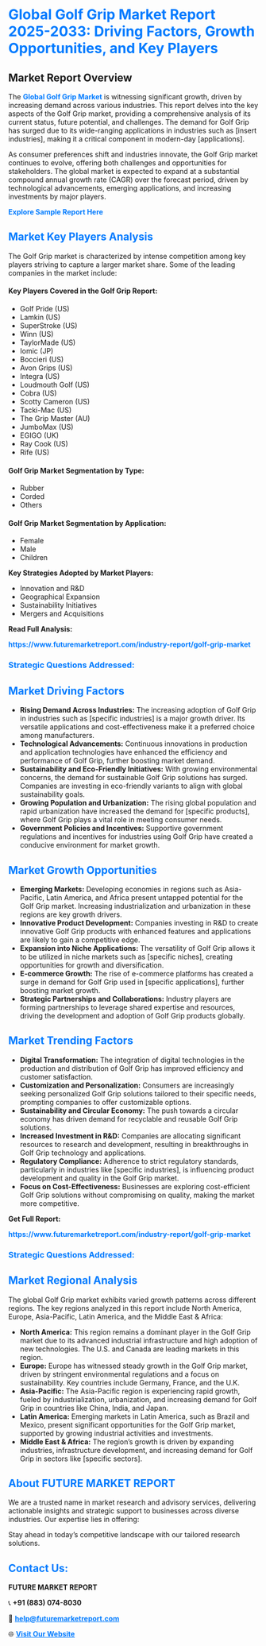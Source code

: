 <h1 style="color: #007BFF;">Global Golf Grip Market Report 2025-2033: Driving Factors, Growth Opportunities, and Key Players</h1>

<section id="overview">
<h2>Market Report Overview</h2>
<p>The <a href="https://www.futuremarketreport.com/industry-report/golf-grip-market" style="color: #007BFF; text-decoration: none;"><strong>Global Golf Grip Market</strong></a> is witnessing significant growth, driven by increasing demand across various industries. This report delves into the key aspects of the Golf Grip market, providing a comprehensive analysis of its current status, future potential, and challenges. The demand for Golf Grip has surged due to its wide-ranging applications in industries such as [insert industries], making it a critical component in modern-day [applications].</p>
<p>As consumer preferences shift and industries innovate, the Golf Grip market continues to evolve, offering both challenges and opportunities for stakeholders. The global market is expected to expand at a substantial compound annual growth rate (CAGR) over the forecast period, driven by technological advancements, emerging applications, and increasing investments by major players.</p>
</section>

<section id="overview">
<p><a href="https://www.futuremarketreport.com/request-sample/reportId=55240" style="color: #007BFF; text-decoration: none;"><strong>Explore Sample Report Here</strong></a></p>
</section>

<section id="key-players">
<h2 style="color: #007BFF;">Market Key Players Analysis</h2>
<p>The Golf Grip market is characterized by intense competition among key players striving to capture a larger market share. Some of the leading companies in the market include:</p>
<h4>Key Players Covered in the Golf Grip Report:</h4>
<ul><li>Golf Pride (US)</li><li>Lamkin (US)</li><li>SuperStroke (US)</li><li>Winn (US)</li><li>TaylorMade (US)</li><li>Iomic (JP)</li><li>Boccieri (US)</li><li>Avon Grips (US)</li><li>Integra (US)</li><li>Loudmouth Golf (US)</li><li>Cobra (US)</li><li>Scotty Cameron (US)</li><li>Tacki-Mac (US)</li><li>The Grip Master (AU)</li><li>JumboMax (US)</li><li>EGIGO (UK)</li><li>Ray Cook (US)</li><li>Rife (US)</li></ul>
<h4>Golf Grip Market Segmentation by Type:</h4>
<ul><li>Rubber</li><li>Corded</li><li>Others</li></ul>

<h4>Golf Grip Market Segmentation by Application:</h4>
<ul><li>Female</li><li>Male</li><li>Children</li></ul>
<p><strong>Key Strategies Adopted by Market Players:</strong></p>
<ul>
<li>Innovation and R&D</li>
<li>Geographical Expansion</li>
<li>Sustainability Initiatives</li>
<li>Mergers and Acquisitions</li>
</ul>
</section>

<section>
<p><strong>Read Full Analysis: </strong></p><a href="https://www.futuremarketreport.com/industry-report/golf-grip-market" style="color: #007BFF; text-decoration: none;"><strong>https://www.futuremarketreport.com/industry-report/golf-grip-market</strong></a>
<h3 style="color: #007BFF;">Strategic Questions Addressed:</h3>
</section>

<section id="driving-factors">
<h2 style="color: #007BFF;">Market Driving Factors</h2>
<ul>
<li><strong>Rising Demand Across Industries:</strong> The increasing adoption of Golf Grip in industries such as [specific industries] is a major growth driver. Its versatile applications and cost-effectiveness make it a preferred choice among manufacturers.</li>
<li><strong>Technological Advancements:</strong> Continuous innovations in production and application technologies have enhanced the efficiency and performance of Golf Grip, further boosting market demand.</li>
<li><strong>Sustainability and Eco-Friendly Initiatives:</strong> With growing environmental concerns, the demand for sustainable Golf Grip solutions has surged. Companies are investing in eco-friendly variants to align with global sustainability goals.</li>
<li><strong>Growing Population and Urbanization:</strong> The rising global population and rapid urbanization have increased the demand for [specific products], where Golf Grip plays a vital role in meeting consumer needs.</li>
<li><strong>Government Policies and Incentives:</strong> Supportive government regulations and incentives for industries using Golf Grip have created a conducive environment for market growth.</li>
</ul>
</section>

<section id="growth-opportunities">
<h2 style="color: #007BFF;">Market Growth Opportunities</h2>
<ul>
<li><strong>Emerging Markets:</strong> Developing economies in regions such as Asia-Pacific, Latin America, and Africa present untapped potential for the Golf Grip market. Increasing industrialization and urbanization in these regions are key growth drivers.</li>
<li><strong>Innovative Product Development:</strong> Companies investing in R&D to create innovative Golf Grip products with enhanced features and applications are likely to gain a competitive edge.</li>
<li><strong>Expansion into Niche Applications:</strong> The versatility of Golf Grip allows it to be utilized in niche markets such as [specific niches], creating opportunities for growth and diversification.</li>
<li><strong>E-commerce Growth:</strong> The rise of e-commerce platforms has created a surge in demand for Golf Grip used in [specific applications], further boosting market growth.</li>
<li><strong>Strategic Partnerships and Collaborations:</strong> Industry players are forming partnerships to leverage shared expertise and resources, driving the development and adoption of Golf Grip products globally.</li>
</ul>
</section>

<section id="trending-factors">
<h2 style="color: #007BFF;">Market Trending Factors</h2>
<ul>
<li><strong>Digital Transformation:</strong> The integration of digital technologies in the production and distribution of Golf Grip has improved efficiency and customer satisfaction.</li>
<li><strong>Customization and Personalization:</strong> Consumers are increasingly seeking personalized Golf Grip solutions tailored to their specific needs, prompting companies to offer customizable options.</li>
<li><strong>Sustainability and Circular Economy:</strong> The push towards a circular economy has driven demand for recyclable and reusable Golf Grip solutions.</li>
<li><strong>Increased Investment in R&D:</strong> Companies are allocating significant resources to research and development, resulting in breakthroughs in Golf Grip technology and applications.</li>
<li><strong>Regulatory Compliance:</strong> Adherence to strict regulatory standards, particularly in industries like [specific industries], is influencing product development and quality in the Golf Grip market.</li>
<li><strong>Focus on Cost-Effectiveness:</strong> Businesses are exploring cost-efficient Golf Grip solutions without compromising on quality, making the market more competitive.</li>
</ul>
</section>

<section>
<p><strong>Get Full Report: </strong></p><a href="https://www.futuremarketreport.com/industry-report/golf-grip-market" style="color: #007BFF; text-decoration: none;"><strong>https://www.futuremarketreport.com/industry-report/golf-grip-market</strong></a>
<h3 style="color: #007BFF;">Strategic Questions Addressed:</h3>
</section>


<section id="regional-analysis">
<h2 style="color: #007BFF;">Market Regional Analysis</h2>
<p>The global Golf Grip market exhibits varied growth patterns across different regions. The key regions analyzed in this report include North America, Europe, Asia-Pacific, Latin America, and the Middle East & Africa:</p>
<ul>
<li><strong>North America:</strong> This region remains a dominant player in the Golf Grip market due to its advanced industrial infrastructure and high adoption of new technologies. The U.S. and Canada are leading markets in this region.</li>
<li><strong>Europe:</strong> Europe has witnessed steady growth in the Golf Grip market, driven by stringent environmental regulations and a focus on sustainability. Key countries include Germany, France, and the U.K.</li>
<li><strong>Asia-Pacific:</strong> The Asia-Pacific region is experiencing rapid growth, fueled by industrialization, urbanization, and increasing demand for Golf Grip in countries like China, India, and Japan.</li>
<li><strong>Latin America:</strong> Emerging markets in Latin America, such as Brazil and Mexico, present significant opportunities for the Golf Grip market, supported by growing industrial activities and investments.</li>
<li><strong>Middle East & Africa:</strong> The region’s growth is driven by expanding industries, infrastructure development, and increasing demand for Golf Grip in sectors like [specific sectors].</li>
</ul>
</section>

<footer>
<h2 style="color: #007BFF;">About FUTURE MARKET REPORT</h2>
<p>We are a trusted name in market research and advisory services, delivering actionable insights and strategic support to businesses across diverse industries. Our expertise lies in offering:</p>

<p>Stay ahead in today’s competitive landscape with our tailored research solutions.</p>

<h2 style="color: #007BFF;">Contact Us:</h2>
<p><strong>FUTURE MARKET REPORT</strong></p>
<p>📞 <strong>+91 (883) 074-8030</strong></p>
<p>📧 <strong><a href="mailto:help@futuremarketreport.com" style="color: #007BFF;">help@futuremarketreport.com</a></strong></p>
<p>🌐 <strong><a href="https://www.futuremarketreport.com/" style="color: #007BFF;">Visit Our Website</a></strong></p>
</footer>